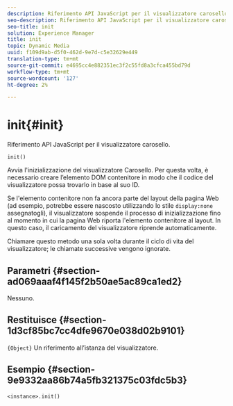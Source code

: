 ```yaml
---
description: Riferimento API JavaScript per il visualizzatore carosello.
seo-description: Riferimento API JavaScript per il visualizzatore carosello.
seo-title: init
solution: Experience Manager
title: init
topic: Dynamic Media
uuid: f109d9ab-d5f0-462d-9e7d-c5e32629e449
translation-type: tm+mt
source-git-commit: e4695cc4e882351ec3f2c55fd8a3cfca455bd79d
workflow-type: tm+mt
source-wordcount: '127'
ht-degree: 2%

---
```



# init{#init}

Riferimento API JavaScript per il visualizzatore carosello.

`init()`

Avvia l&#39;inizializzazione del visualizzatore Carosello. Per questa volta, è necessario creare l’elemento DOM contenitore in modo che il codice del visualizzatore possa trovarlo in base al suo ID.

Se l&#39;elemento contenitore non fa ancora parte del layout della pagina Web (ad esempio, potrebbe essere nascosto utilizzando lo stile `display:none` assegnatogli), il visualizzatore sospende il processo di inizializzazione fino al momento in cui la pagina Web riporta l&#39;elemento contenitore al layout. In questo caso, il caricamento del visualizzatore riprende automaticamente.

Chiamare questo metodo una sola volta durante il ciclo di vita del visualizzatore; le chiamate successive vengono ignorate.

## Parametri {#section-ad069aaaf4f145f2b50ae5ac89ca1ed2}

Nessuno.

## Restituisce {#section-1d3cf85bc7cc4dfe9670e038d02b9101}

`{Object}` Un riferimento all’istanza del visualizzatore.

## Esempio {#section-9e9332aa86b74a5fb321375c03fdc5b3}

```
<instance>.init()
```

